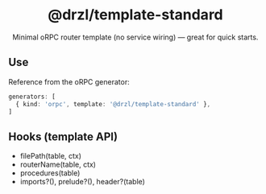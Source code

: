 <div align="center">

# @drzl/template-standard

Minimal oRPC router template (no service wiring) — great for quick starts.

</div>

## Use

Reference from the oRPC generator:

```ts
generators: [
  { kind: 'orpc', template: '@drzl/template-standard' },
]
```

## Hooks (template API)

- filePath(table, ctx)
- routerName(table, ctx)
- procedures(table)
- imports?(), prelude?(), header?(table)

